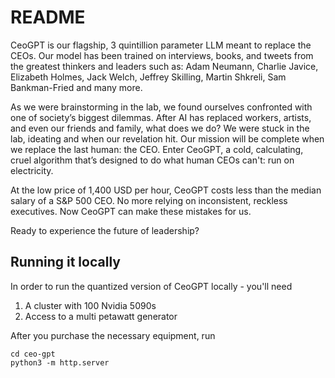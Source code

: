 # README

CeoGPT is our flagship, 3 quintillion parameter LLM meant to replace the CEOs. Our model has been trained on interviews, books, and tweets from the greatest thinkers and leaders such as: Adam Neumann, Charlie Javice, Elizabeth Holmes, Jack Welch, Jeffrey Skilling, Martin Shkreli, Sam Bankman-Fried and many more. 

As we were brainstorming in the lab, we found ourselves confronted with one of society’s biggest dilemmas. After AI has replaced workers, artists, and even our friends and family, what does we do? We were stuck in the lab, ideating and when our revelation hit. Our mission will be complete when we replace the last human: the CEO. Enter CeoGPT, a cold, calculating, cruel algorithm that’s designed to do what human CEOs can't: run on electricity. 

At the low price of 1,400 USD per hour, CeoGPT costs less than the median salary of a S&P 500 CEO. No more relying on inconsistent, reckless executives. Now CeoGPT can make these mistakes for us.

Ready to experience the future of leadership?

## Running it locally

In order to run the quantized version of CeoGPT locally - you'll need 

1. A cluster with 100 Nvidia 5090s
2. Access to a multi petawatt generator

After you purchase the necessary equipment, run

```
cd ceo-gpt
python3 -m http.server
```
